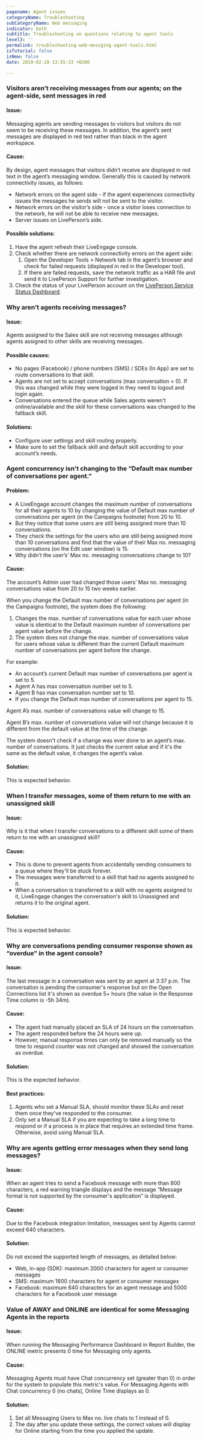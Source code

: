 ```yaml
---
pagename: Agent issues
categoryName: Troubleshooting
subCategoryName: Web messaging
indicator: both
subtitle: Troubleshooting on questions relating to agent tools
level3: ''
permalink: troubleshooting-web-messging-agent-tools.html
isTutorial: false
isNew: false
date: 2019-02-28 13:55:33 +0200

---
```

### Visitors aren’t receiving messages from our agents; on the agent-side, sent messages in red

#### Issue:

Messaging agents are sending messages to visitors but visitors do not seem to be receiving these messages. In addition, the agent’s sent messages are displayed in red text rather than black in the agent workspace.

#### Cause:

By design, agent messages that visitors didn’t receive are displayed in red text in the agent’s messaging window. Generally this is caused by network connectivity issues, as follows:

* Network errors on the agent side - if the agent experiences connectivity issues the messages he sends will not be sent to the visitor.
* Network errors on the visitor’s side - once a visitor loses connection to the network, he will not be able to receive new messages.
* Server issues on LivePerson’s side.

#### Possible solutions:

1. Have the agent refresh their LiveEngage console.
2. Check whether there are network connectivity errors on the agent side:
   1. Open the Developer Tools > Network tab in the agent’s browser and check for failed requests (displayed in red in the Developer tool).
   2. If there are failed requests, save the network traffic as a HAR file and send it to LivePerson Support for further investigation.
3. Check the status of your LivePerson account on the [LivePerson Service Status Dashboard](http://status.liveperson.com/).

### Why aren’t agents receiving messages?

#### Issue:

Agents assigned to the Sales skill are not receiving messages although agents assigned to other skills are receiving messages.

#### Possible causes:

* No pages (Facebook) / phone numbers (SMS) / SDEs (In App) are set to route conversations to that skill.
* Agents are not set to accept conversations (max conversation = 0). If this was changed while they were logged in they need to logout and login again.
* Conversations entered the queue while Sales agents weren't online/available and the skill for these conversations was changed to the fallback skill.

#### Solutions:

* Configure user settings and skill routing properly.
* Make sure to set the fallback skill and default skill according to your account’s needs.

### Agent concurrency isn't changing to the “Default max number of conversations per agent.”

#### Problem:

* A LiveEngage account changes the maximum number of conversations for all their agents to 10 by changing the value of Default max number of conversations per agent (in the Campaigns footnote) from 20 to 10.
* But they notice that some users are still being assigned more than 10 conversations.
* They check the settings for the users who are still being assigned more than 10 conversations and find that the value of their Max no. messaging conversations (on the Edit user window) is 15.
* Why didn’t the user’s’ Max no. messaging conversations change to 10?

#### Cause:

The account’s Admin user had changed those users’ Max no. messaging conversations value from 20 to 15 two weeks earlier.

When you change the Default max number of conversations per agent (in the Campaigns footnote), the system does the following:

1. Changes the max. number of conversations value for each user whose value is identical to the Default maximum number of conversations per agent value before the change.
2. The system does not change the max. number of conversations value for users whose value is different than the current Default maximum number of conversations per agent before the change.

For example:

* An account’s current Default max number of conversations per agent is set to 5.
* Agent A has max conversation number set to 5.
* Agent B has max conversation number set to 10.
* If you change the Default max number of conversations per agent to 15.

Agent A’s max. number of conversations value will change to 15.

Agent B’s max. number of conversations value will not change because it is different from the default value at the time of the change.

The system doesn't check if a change was ever done to an agent’s max. number of conversations. It just checks the current value and if it's the same as the default value, it changes the agent’s value.

#### Solution:

This is expected behavior.

### When I transfer messages, some of them return to me with an unassigned skill

#### Issue:

Why is it that when I transfer conversations to a different skill some of them return to me with an unassigned skill?

#### Cause:

* This is done to prevent agents from accidentally sending consumers to a queue where they'll be stuck forever.
* The messages were transferred to a skill that had no agents assigned to it.
* When a conversation is transferred to a skill with no agents assigned to it, LiveEngage changes the conversation's skill to Unassigned and returns it to the original agent.

#### Solution:

This is expected behavior.

### Why are conversations pending consumer response shown as “overdue” in the agent console?

#### Issue:

The last message in a conversation was sent by an agent at 3:37 p.m. The conversation is pending the consumer's response but on the Open Connections list it's shown as overdue 5+ hours (the value in the Response Time column is -5h 34m).

#### Cause:

* The agent had manually placed an SLA of 24 hours on the conversation.
* The agent responded before the 24 hours were up.
* However, manual response times can only be removed manually so the time to respond counter was not changed and showed the conversation as overdue.

#### Solution:

This is the expected behavior.

#### Best practices:

1. Agents who set a Manual SLA, should monitor these SLAs and reset them once they've responded to the consumer.
2. Only set a Manual SLA if you are expecting to take a long time to respond or if a process is in place that requires an extended time frame. Otherwise, avoid using Manual SLA.

### Why are agents getting error messages when they send long messages?

#### Issue:

When an agent tries to send a Facebook message with more than 800 characters, a red warning triangle displays and the message “Message format is not supported by the consumer's application” is displayed.

#### Cause:

Due to the Facebook integration limitation, messages sent by Agents cannot exceed 640 characters.

#### Solution:

Do not exceed the supported length of messages, as detailed below:

* Web, in-app (SDK): maximum 2000 characters for agent or consumer messages
* SMS: maximum 1600 characters for agent or consumer messages
* Facebook: maximum 640 characters for an agent message and 5000 characters for a Facebook user message

### Value of AWAY and ONLINE are identical for some Messaging Agents in the reports

#### Issue:

When running the Messaging Performance Dashboard in Report Builder, the ONLINE metric presents 0 time for Messaging only agents.

#### Cause:

Messaging Agents must have Chat concurrency set (greater than 0) in order for the system to populate this metric's value. For Messaging Agents with Chat concurrency 0 (no chats), Online Time displays as 0.

#### Solution:

1. Set all Messaging Users to Max no. live chats to 1 instead of 0.
2. The day after you update these settings, the correct values will display for Online starting from the time you applied the update.